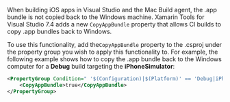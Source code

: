 
When building iOS apps in Visual Studio and the Mac Build agent, the .app bundle is not copied back to the Windows machine. Xamarin Tools for Visual Studio 7.4 adds a new `CopyAppBundle` property that allows CI builds to copy .app bundles back to Windows.

To use this functionality, add the`CopyAppBundle` property to the .csproj under the property group you wish to apply this functionality to. For example, the following example shows how to copy the .app bundle back to the Windows computer for a **Debug** build targeting the **iPhoneSimulator**:

```xml
<PropertyGroup Condition=" '$(Configuration)|$(Platform)' == 'Debug|iPhoneSimulator' ">
    <CopyAppBundle>true</CopyAppBundle>
</PropertyGroup>
```
